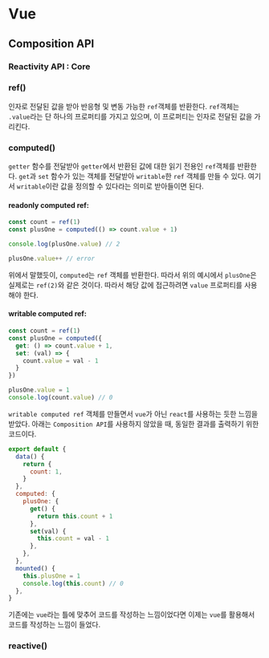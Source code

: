 # Vue

## Composition API

### Reactivity API : Core

### ref()

인자로 전달된 값을 받아 반응형 및 변동 가능한 `ref`객체를 반환한다. `ref`객체는 `.value`라는 단 하나의 프로퍼티를 가지고 있으며, 이 프로퍼티는 인자로 전달된 값을 가리킨다. 

### computed()

`getter` 함수를 전달받아 `getter`에서 반환된 값에 대한 읽기 전용인  `ref`객체를 반환한다. `get`과 `set` 함수가 있는 객체를 전달받아 `writable`한 `ref` 객체를 만들 수 있다. 여기서 `writable`이란 값을 정의할 수 있다라는 의미로 받아들이면 된다. 

#### readonly computed ref:

```js
const count = ref(1)
const plusOne = computed(() => count.value + 1)

console.log(plusOne.value) // 2

plusOne.value++ // error
```

위에서 말했듯이, `computed`는 `ref` 객체를 반환한다. 따라서 위의 예시에서 `plusOne`은 실제로는 `ref(2)`와 같은 것이다. 따라서 해당 값에 접근하려면 `value` 프로퍼티를 사용해야 한다.

#### writable computed ref:

```js
const count = ref(1)
const plusOne = computed({
  get: () => count.value + 1,
  set: (val) => {
    count.value = val - 1
  }
})

plusOne.value = 1
console.log(count.value) // 0
```

`writable computed ref` 객체를 만들면서 `vue`가 아닌 `react`를 사용하는 듯한 느낌을 받았다. 아래는 `Composition API`를 사용하지 않았을 때, 동일한 결과를 출력하기 위한 코드이다.

```js
export default {
  data() {
    return {
      count: 1,
    }
  },
  computed: {
    plusOne: {
      get() {
        return this.count + 1
      },
      set(val) {
        this.count = val - 1
      },
    },
  },
  mounted() {
    this.plusOne = 1
    console.log(this.count) // 0
  },
}
```

기존에는 `vue`라는 틀에 맞추어 코드를 작성하는 느낌이었다면 이제는 `vue`를 활용해서 코드를 작성하는 느낌이 들었다. 

### reactive()

